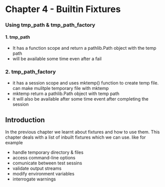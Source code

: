 # Chapter 4 - Builtin Fixtures

### Using tmp_path & tmp_path_factory

#### 1. tmp_path

* It has a function scope and return a pathlib.Path object with the temp path
* will be available some time even after a fail

### 2. tmp_path_factory

* it has a session scope and uses mktemp() function to create temp file. can make mulitple temporary file with mktemp
* mktemp return a pathlib.Path object with temp path
* it will also be available after some time event after completing the session

## Introduction

In the previous chapter we learnt about fixtures and how to use them. This chapter deals with a list of inbuilt fixtures which we can use. like for example

* handle temporary directory & files
* access command-line options
* comunicate between test sessins
* validate output streams
* modify environment variables
* interrogate warnings
